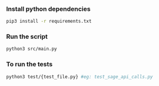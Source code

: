 ### Install python dependencies

```sh
pip3 install -r requirements.txt
```
### Run the script

```sh
python3 src/main.py
```
### To run the tests
```sh
python3 test/{test_file.py} #eg: test_sage_api_calls.py
```
